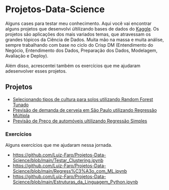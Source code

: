 # Projetos-Data-Science
Alguns cases para testar meu conhecimento. 
Aqui você vai encontrar alguns projetos que desenvolvi últilizando bases de dados do [Kaggle](https://www.kaggle.com/). 
Os projetos são aplicações dos mais variados temas, que atravessam os grandes tópicos da Ciência de Dados. 
Muita mão na massa e muita análise, sempre trabalhando com base no ciclo do Crisp DM (Entendimento do Negócio, Entendimento dos Dados, Preparação dos Dados, Modelagem, Avaliação e Deploy). 

Além disso, acrescentei também os exercícios que me ajudaram adesenvolver esses projetos.    

## Projetos
* [Selecionando tipos de cultura para solos utilizando Random Forest Tunado](https://github.com/Luiz-Faro/Projetos-Data-Science/blob/main/Selecionando_Culturas_Para_Solo(Random_Forest).ipynb)
* [Previsão de demanda de cerveja em São Paulo utilizando Regressão Múltipla](https://github.com/Luiz-Faro/Projetos-Data-Science/blob/main/Forecast_Consumo_de_Cerveja.ipynb)
* [Previsão de Preço de automóveis ultilizando Regressão Simples](https://github.com/Luiz-Faro/Projetos-Data-Science/blob/main/Regress%C3%A3o_Linear_Categorica(Price_Car).ipynb)

### Exercícios

Alguns exercícios que me ajudaram nessa jornada.

* https://github.com/Luiz-Faro/Projetos-Data-Science/blob/main/Testar_Clustering.ipynb
* https://github.com/Luiz-Faro/Projetos-Data-Science/blob/main/Regress%C3%A3o_com_ML.ipynb
* https://github.com/Luiz-Faro/Projetos-Data-Science/blob/main/Estruturas_da_Linguagem_Python.ipynb


